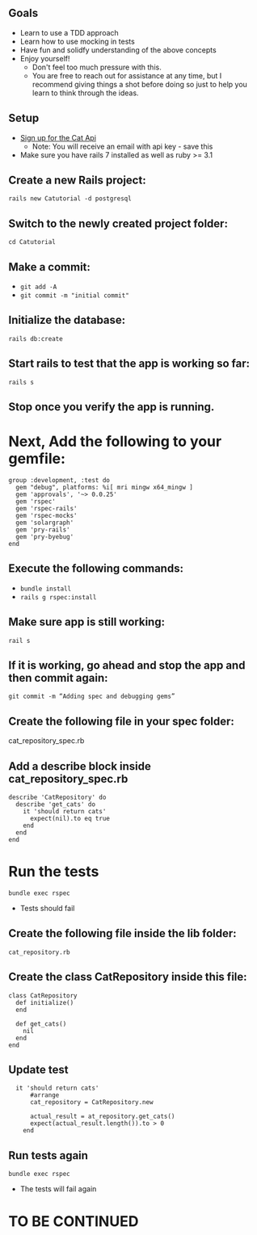 ## Goals
- Learn to use a TDD approach
- Learn how to use mocking in tests
- Have fun and solidfy understanding of the above concepts
- Enjoy yourself!
  - Don't feel too much pressure with this.
  - You are free to reach out for assistance at any time, but I recommend giving things a shot before doing so just to help you learn to think through the ideas.

## Setup
  - [Sign up for the Cat Api](https://thecatapi.com/)
    - Note: You will receive an email with api key - save this
- Make sure you have rails 7 installed as well as ruby >= 3.1

## Create a new Rails project:
``rails new Catutorial -d postgresql``

## Switch to the newly created project folder:
``cd Catutorial``

## Make a commit:

- ``git add -A``
- ``git commit -m "initial commit"``

## Initialize the database:
``rails db:create``

## Start rails to test that the app is working so far:
``rails s``

## Stop once you verify the app is running.
# Next, Add the following to your gemfile:

```
group :development, :test do
  gem "debug", platforms: %i[ mri mingw x64_mingw ]
  gem 'approvals', '~> 0.0.25'
  gem 'rspec'
  gem 'rspec-rails'
  gem 'rspec-mocks'
  gem 'solargraph'
  gem 'pry-rails'
  gem 'pry-byebug'
end
```

## Execute the following commands:
- ``bundle install``
- ``rails g rspec:install``

## Make sure app is still working:
``rail s``

## If it is working, go ahead and stop the app and then commit again:

``git commit -m “Adding spec and debugging gems”``

## Create the following file in your spec folder:
cat_repository_spec.rb

## Add a describe block inside cat_repository_spec.rb
```
describe 'CatRepository' do
  describe 'get_cats' do
    it 'should return cats'
      expect(nil).to eq true
    end
  end  
end
```

# Run the tests
``bundle exec rspec``
- Tests should fail


## Create the following file inside the lib folder:
``cat_repository.rb``

## Create the class CatRepository inside this file:
```
class CatRepository
  def initialize()
  end

  def get_cats()
    nil
  end
end
```

## Update test
```
  it 'should return cats'
      #arrange
      cat_repository = CatRepository.new

      actual_result = at_repository.get_cats()
      expect(actual_result.length()).to > 0
    end
```

## Run tests again
``bundle exec rspec``
- The tests will fail again

# TO BE CONTINUED

